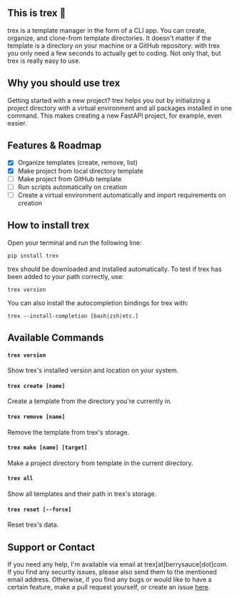 ## This is trex 🦖

trex is a template manager in the form of a CLI app. You can create, organize, and clone-from template directories. It doesn't matter if the template is a directory on your machine or a GitHub repository: with trex you only need a few seconds to actually get to coding. Not only that, but trex is really easy to use.

## Why you should use trex

Getting started with a new project? trex helps you out by initializing a project directory with a virtual environment and all packages installed in one command. This makes creating a new FastAPI project, for example, even easier.

## Features & Roadmap

- [x] Organize templates (create, remove, list)
- [x] Make project from local directory template
- [ ] Make project from GitHub template
- [ ] Run scripts automatically on creation
- [ ] Create a virtual environment automatically and import requirements on creation

## How to install trex

Open your terminal and run the following line:
```
pip install trex
```
trex should be downloaded and installed automatically. To test if trex has been added to your path correctly, use:
```
trex version
```
You can also install the autocompletion bindings for trex with:
```
trex --install-completion [bash|zsh|etc.]
```

## Available Commands

#### `trex version`
Show trex's installed version and location on your system.

#### `trex create [name]`
Create a template from the directory you're currently in.

#### `trex remove [name]`
Remove the template from trex's storage.

#### `trex make [name] [target]`
Make a project directory from template in the current directory.

#### `trex all`
Show all templates and their path in trex's storage.

#### `trex reset [--force]`
Reset trex's data.

## Support or Contact

If you need any help, I'm available via email at trex[at]berrysauce[dot]com. If you find any security issues, please also send them to the mentioned email address. Otherwise, if you find any bugs or would like to have a certain feature, make a pull request yourself, or create an issue [here](https://github.com/berrysauce/trex/issues).
